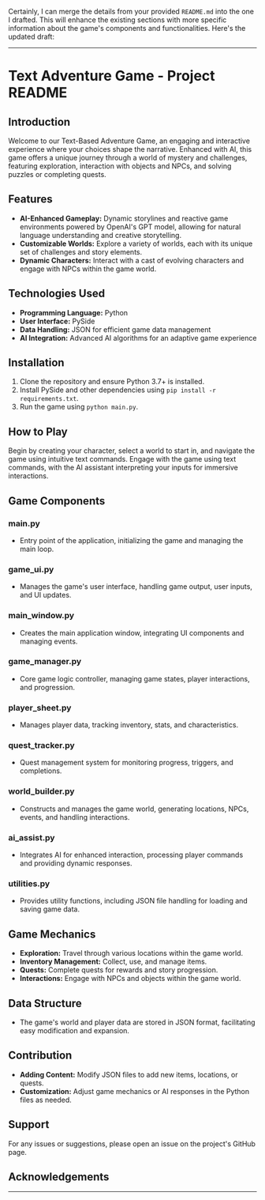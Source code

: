 Certainly, I can merge the details from your provided `README.md` into the one I drafted. This will enhance the existing sections with more specific information about the game's components and functionalities. Here's the updated draft:

---

# Text Adventure Game - Project README

## Introduction
Welcome to our Text-Based Adventure Game, an engaging and interactive experience where your choices shape the narrative. Enhanced with AI, this game offers a unique journey through a world of mystery and challenges, featuring exploration, interaction with objects and NPCs, and solving puzzles or completing quests.

## Features
- **AI-Enhanced Gameplay:** Dynamic storylines and reactive game environments powered by OpenAI's GPT model, allowing for natural language understanding and creative storytelling.
- **Customizable Worlds:** Explore a variety of worlds, each with its unique set of challenges and story elements.
- **Dynamic Characters:** Interact with a cast of evolving characters and engage with NPCs within the game world.

## Technologies Used
- **Programming Language:** Python
- **User Interface:** PySide
- **Data Handling:** JSON for efficient game data management
- **AI Integration:** Advanced AI algorithms for an adaptive game experience

## Installation
1. Clone the repository and ensure Python 3.7+ is installed.
2. Install PySide and other dependencies using `pip install -r requirements.txt`.
3. Run the game using `python main.py`.

## How to Play
Begin by creating your character, select a world to start in, and navigate the game using intuitive text commands. Engage with the game using text commands, with the AI assistant interpreting your inputs for immersive interactions.

## Game Components
### main.py
- Entry point of the application, initializing the game and managing the main loop.

### game_ui.py
- Manages the game's user interface, handling game output, user inputs, and UI updates.

### main_window.py
- Creates the main application window, integrating UI components and managing events.

### game_manager.py
- Core game logic controller, managing game states, player interactions, and progression.

### player_sheet.py
- Manages player data, tracking inventory, stats, and characteristics.

### quest_tracker.py
- Quest management system for monitoring progress, triggers, and completions.

### world_builder.py
- Constructs and manages the game world, generating locations, NPCs, events, and handling interactions.

### ai_assist.py
- Integrates AI for enhanced interaction, processing player commands and providing dynamic responses.

### utilities.py
- Provides utility functions, including JSON file handling for loading and saving game data.

## Game Mechanics
- **Exploration:** Travel through various locations within the game world.
- **Inventory Management:** Collect, use, and manage items.
- **Quests:** Complete quests for rewards and story progression.
- **Interactions:** Engage with NPCs and objects within the game world.

## Data Structure
- The game's world and player data are stored in JSON format, facilitating easy modification and expansion.

## Contribution
- **Adding Content:** Modify JSON files to add new items, locations, or quests.
- **Customization:** Adjust game mechanics or AI responses in the Python files as needed.

## Support
For any issues or suggestions, please open an issue on the project's GitHub page.

## Acknowledgements

---

